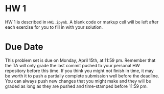 # HW 1

HW 1 is described in `HW1.ipynb`. A blank code or markup cell will be left after each exercise for you to fill in with your solution.

# Due Date

This problem set is due on Monday, April 15th, at 11:59 pm. Remember that the TA will only grade the last commit pushed to your personal HW repository before this time. If you think you might not finish in time, it may be worth it to push a partially complete submission well before the deadline. You can always push new changes that you might make and they will be graded as long as they are pushed and time-stamped before 11:59 pm.
